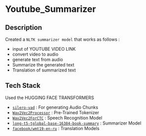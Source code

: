 # Youtube_Summarizer

## Description
Created a `NLTK summarizer model` that works as follows : <br>
* input of YOUTUBE VIDEO LINK
* convert video to audio
* generate text from audio
* Summarize the generated text
* Translation of summarized text

## Tech Stack
Used the HUGGING FACE TRANSFORMERS <br>
* [`silero-vad`](https://github.com/snakers4/silero-vad) : For generating Audio Chunks
* [`Wav2Vec2Processor`](https://huggingface.co/transformers/v4.10.1/model_doc/wav2vec2.html#wav2vec2processor) : Pre-Trained Tokenizer
* [`Wav2Vec2ForCTC`](https://huggingface.co/transformers/v4.10.1/model_doc/wav2vec2.html#wav2vec2forctc) : Speech Recognition Model
* [`long-t5-tglobal-base-16384-book-summary`](https://huggingface.co/pszemraj/long-t5-tglobal-base-16384-book-summary) : Summarizer Model
* [`facebook/wmt19-en-ru`](https://huggingface.co/facebook/wmt19-en-ru) : Translation Models
